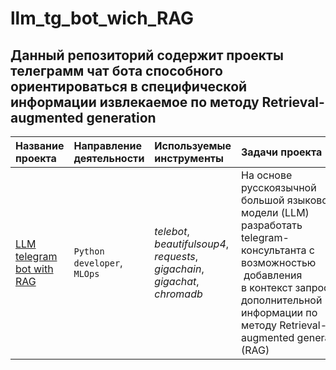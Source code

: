 # llm_tg_bot_wich_RAG
## Данный репозиторий содержит проекты телеграмм чат бота способного ориентироваться в специфической информации извлекаемое по методу Retrieval-augmented generation

|Название проекта                     |Направление деятельности   |Используемые инструменты     | Задачи проекта                                                      |
|:------------------------------------|:--------------------------|:----------------------------|:--------------------------------------------------------------------|
|[LLM telegram bot with RAG](https://github.com/sx118828/)|`Python developer`, `MLOps`|*telebot*, *beautifulsoup4*, *requests*, *gigachain*, *gigachat*, *chromadb*|На основе русскоязычной большой языковой модели (LLM) разработать telegram-консультанта с возможностью  добавления в контекст запроса дополнительной информации по методу Retrieval-augmented generation (RAG)|

